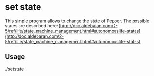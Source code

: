 # set state
This simple program allows to change the state of Pepper.
The possible states are described here:
[http://doc.aldebaran.com/2-5/ref/life/state_machine_management.html#autonomouslife-states](http://doc.aldebaran.com/2-5/ref/life/state_machine_management.html#autonomouslife-states)

## Usage
./setstate <PepperIP> <desiredState>